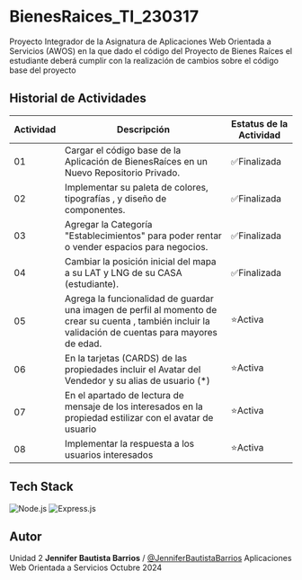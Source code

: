 # BienesRaices_TI_230317
Proyecto Integrador de la Asignatura de Aplicaciones Web Orientada a Servicios (AWOS) en la que dado el código del Proyecto de Bienes Raíces el estudiante deberá cumplir con la realización de cambios sobre el código base del proyecto


## Historial de Actividades

| Actividad | Descripción | Estatus de la Actividad |
|-----------|-------------|-------------------------|
| 01        | Cargar el código base de la Aplicación de BienesRaíces en un Nuevo Repositorio Privado. | ✅Finalizada |
| 02        | Implementar su paleta de colores, tipografías , y diseño de componentes. | ✅Finalizada |
| 03        | Agregar la Categoría "Establecimientos" para poder rentar o vender espacios para negocios. | ✅Finalizada |
| 04        | Cambiar la posición inicial del mapa a su LAT y LNG de su CASA (estudiante). | ✅Finalizada |
| 05        | Agrega la funcionalidad de guardar una imagen de perfil al momento de crear su cuenta , también incluir la validación de cuentas para mayores de edad. | ⭐Activa |
| 06        | En la tarjetas (CARDS) de las propiedades incluir el Avatar del Vendedor y su alias de usuario (*) | ⭐Activa |
| 07        | En el apartado de lectura de mensaje de los interesados en la propiedad estilizar con el avatar de usuario | ⭐Activa |
| 08        | Implementar la respuesta a los usuarios interesados | ⭐Activa |

  ## Tech Stack
  ![Node.js](https://img.shields.io/badge/Node.js-339933?style=for-the-badge&logo=nodedotjs&logoColor=white)
  ![Express.js](https://img.shields.io/badge/Express.js-404D59?style=for-the-badge)

  ## Autor 
  Unidad 2
  **Jennifer Bautista Barrios** / [@JenniferBautistaBarrios](https://github.com/JenniferBautistaBarrios) 
  Aplicaciones Web Orientada a Servicios 
  Octubre 2024
